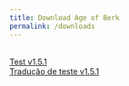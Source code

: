 ```yaml
---
title: Download Age of Berk
permalink: /downloads
---
```


 

<br>
<a href="https://github.com/S3XT4-Studio/Age-of-Berk-Add-on-Information/releases/download/Hotfix/Age.of.Berk.Test.v1.5.1.mcaddon">Test v1.5.1</a>
<br>
<a href="https://github.com/S3XT4-Studio/Age-of-Berk-Add-on-Information/releases/download/Translation/Age.of.Berk.Test.Translation.v1.5.1.mcaddon">Tradução de teste v1.5.1</a>
<br>
